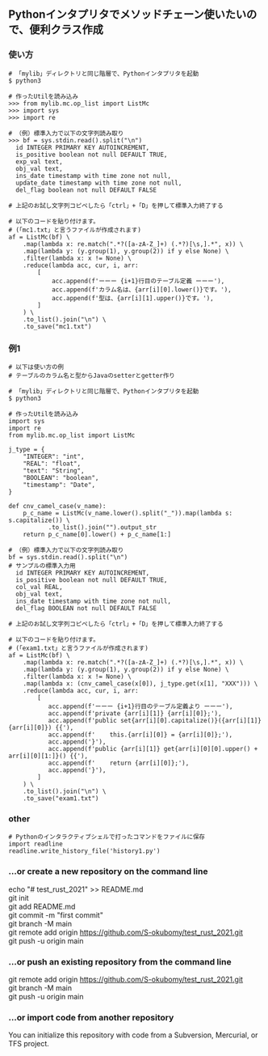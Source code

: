 ## Pythonインタプリタでメソッドチェーン使いたいので、便利クラス作成

### 使い方
```
# 「mylib」ディレクトリと同じ階層で、Pythonインタプリタを起動
$ python3

# 作ったUtilを読み込み
>>> from mylib.mc.op_list import ListMc
>>> import sys
>>> import re

# （例）標準入力で以下の文字列読み取り
>>> bf = sys.stdin.read().split("\n")
  id INTEGER PRIMARY KEY AUTOINCREMENT,
  is_positive boolean not null DEFAULT TRUE,
  exp_val text,
  obj_val text,
  ins_date timestamp with time zone not null,
  update_date timestamp with time zone not null,
  del_flag boolean not null DEFAULT FALSE

# 上記のお試し文字列コピペしたら「ctrl」+「D」を押して標準入力終了する

# 以下のコードを貼り付けます。
# (「mc1.txt」と言うファイルが作成されます)
af = ListMc(bf) \
    .map(lambda x: re.match(".*?([a-zA-Z_]+) (.*?)[\s,].*", x)) \
    .map(lambda y: (y.group(1), y.group(2)) if y else None) \
    .filter(lambda x: x != None) \
    .reduce(lambda acc, cur, i, arr:
        [
            acc.append(f'ーーー {i+1}行目のテーブル定義 ーーー'),
            acc.append(f'カラム名は、{arr[i][0].lower()}です。'),
            acc.append(f'型は、{arr[i][1].upper()}です。'),
        ]
    ) \
    .to_list().join("\n") \
    .to_save("mc1.txt")
```

### 例1
```
# 以下は使い方の例
# テーブルのカラム名と型からJavaのsetterとgetter作り

# 「mylib」ディレクトリと同じ階層で、Pythonインタプリタを起動
$ python3

# 作ったUtilを読み込み
import sys
import re
from mylib.mc.op_list import ListMc

j_type = {
    "INTEGER": "int",
    "REAL": "float",
    "text": "String",
    "BOOLEAN": "boolean",
    "timestamp": "Date",
}

def cnv_camel_case(v_name):
    p_c_name = ListMc(v_name.lower().split("_")).map(lambda s: s.capitalize()) \
           .to_list().join("").output_str
    return p_c_name[0].lower() + p_c_name[1:]

# （例）標準入力で以下の文字列読み取り
bf = sys.stdin.read().split("\n")
# サンプルの標準入力用
  id INTEGER PRIMARY KEY AUTOINCREMENT,
  is_positive boolean not null DEFAULT TRUE,
  col_val REAL,
  obj_val text,
  ins_date timestamp with time zone not null,
  del_flag BOOLEAN not null DEFAULT FALSE

# 上記のお試し文字列コピペしたら「ctrl」+「D」を押して標準入力終了する

# 以下のコードを貼り付けます。
# (「exam1.txt」と言うファイルが作成されます)
af = ListMc(bf) \
    .map(lambda x: re.match(".*?([a-zA-Z_]+) (.*?)[\s,].*", x)) \
    .map(lambda y: (y.group(1), y.group(2)) if y else None) \
    .filter(lambda x: x != None) \
    .map(lambda x: (cnv_camel_case(x[0]), j_type.get(x[1], "XXX"))) \
    .reduce(lambda acc, cur, i, arr:
        [           
           acc.append(f'ーーー {i+1}行目のテーブル定義より ーーー'),
           acc.append(f'private {arr[i][1]} {arr[i][0]};'),
           acc.append(f'public set{arr[i][0].capitalize()}({arr[i][1]} {arr[i][0]}) {{'),
           acc.append(f'    this.{arr[i][0]} = {arr[i][0]};'),
           acc.append('}'),
           acc.append(f'public {arr[i][1]} get{arr[i][0][0].upper() + arr[i][0][1:]}() {{'),
           acc.append(f'    return {arr[i][0]};'),
           acc.append('}'),
        ]
    ) \
    .to_list().join("\n") \
    .to_save("exam1.txt")

```

### other 
```
# Pythonのインタラクティブシェルで打ったコマンドをファイルに保存
import readline
readline.write_history_file('history1.py')
```

### …or create a new repository on the command line
echo "# test_rust_2021" >> README.md  
git init  
git add README.md  
git commit -m "first commit"  
git branch -M main  
git remote add origin https://github.com/S-okubomy/test_rust_2021.git  
git push -u origin main  

### …or push an existing repository from the command line
git remote add origin https://github.com/S-okubomy/test_rust_2021.git  
git branch -M main  
git push -u origin main  

### …or import code from another repository
You can initialize this repository with code from a Subversion, Mercurial, or TFS project.  
